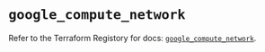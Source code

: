 # `google_compute_network`

Refer to the Terraform Registory for docs: [`google_compute_network`](https://registry.terraform.io/providers/hashicorp/google/5.4.0/docs/resources/compute_network).
